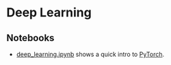 # Deep Learning

## Notebooks

- [deep_learning.ipynb](./notebooks/deep_learning.ipynb) shows a quick intro to [PyTorch](https://pytorch.org/).

